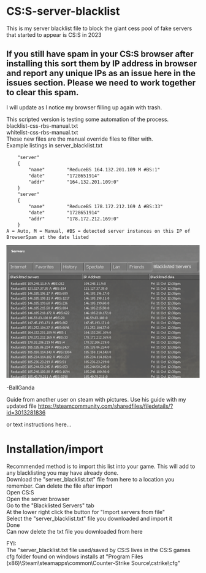 # CS:S-server-blacklist


This is my server blacklist file to block the giant cess pool of fake servers that started to appear is CS:S in 2023  

## If you still have spam in your CS:S browser after installing this sort them by IP address in browser and report any unique IPs as an issue here in the issues section. Please we need to work together to clear this spam.

I will update as I notice my browser filling up again with trash.  

This scripted version is testing some automation of the process.  
blacklist-css-rbs-manual.txt  
whitelist-css-rbs-manual.txt  
These new files are the manual override files to filter with.  
Example listings in server_blacklist.txt  

```
	"server"
    {
        "name"        "ReduceBS 164.132.201.109 M #BS:1"
        "date"        "1728651914"
        "addr"        "164.132.201.109:0"
    }
    "server"
    {
        "name"        "ReduceBS 178.172.212.169 A #BS:33"
        "date"        "1728651914"
        "addr"        "178.172.212.169:0"
    }
A = Auto, M = Manual, #BS = detected server instances on this IP of BrowserSpam at the date listed
```

![](https://raw.githubusercontent.com/Ballganda/css-server-blacklist/scripted-test/reducebs.PNG)

-BallGanda  

Guide from another user on steam with pictures. Use his guide with my updated file
https://steamcommunity.com/sharedfiles/filedetails/?id=3013281836  
  
or text instructions here...  
# Installation/import

Recommended method is to import this list into your game. This will add to any blacklisting you may have already done.  
Download the "server_blacklist.txt" file from here to a location you remember. Can delete the file after import  
Open CS:S  
Open the server browser  
Go to the "Blacklisted Servers" tab  
At the lower right click the button for "Import servers from file"  
Select the "server_blacklist.txt" file you downloaded and import it  
Done  
Can now delete the txt file you downloaded from here  

FYI:  
The "server_blacklist.txt file used/saved by CS:S lives in the CS:S games cfg folder found on windows installs at "Program Files (x86)\Steam\steamapps\common\Counter-Strike Source\cstrike\cfg"

